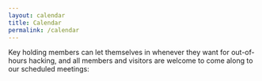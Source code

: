 ```yaml
---
layout: calendar
title: Calendar
permalink: /calendar
---
```


Key holding members can let themselves in whenever they want for out-of-hours hacking, and all members and visitors are welcome to come along to our scheduled meetings: